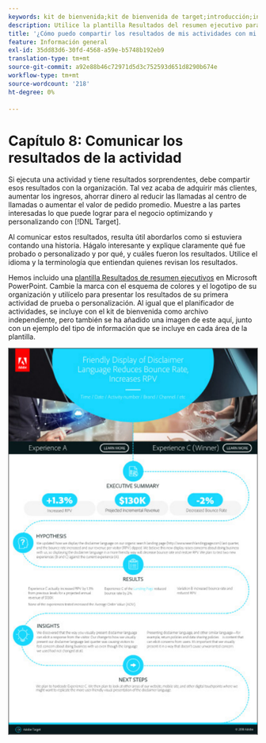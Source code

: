 ```yaml
---
keywords: kit de bienvenida;kit de bienvenida de target;introducción;introducción;introducción
description: Utilice la plantilla Resultados del resumen ejecutivo para comunicar los éxitos con las actividades de Adobe [!DNL Target] .
title: '¿Cómo puedo compartir los resultados de mis actividades con mi organización? [!DNL Target] '
feature: Información general
exl-id: 35dd83d6-30fd-4568-a59e-b5748b192eb9
translation-type: tm+mt
source-git-commit: a92e88b46c72971d5d3c752593d651d8290b674e
workflow-type: tm+mt
source-wordcount: '218'
ht-degree: 0%

---
```


# Capítulo 8: Comunicar los resultados de la actividad

Si ejecuta una actividad y tiene resultados sorprendentes, debe compartir esos resultados con la organización. Tal vez acaba de adquirir más clientes, aumentar los ingresos, ahorrar dinero al reducir las llamadas al centro de llamadas o aumentar el valor de pedido promedio. Muestre a las partes interesadas lo que puede lograr para el negocio optimizando y personalizando con [!DNL Target].

Al comunicar estos resultados, resulta útil abordarlos como si estuviera contando una historia. Hágalo interesante y explique claramente qué fue probado o personalizado y por qué, y cuáles fueron los resultados. Utilice el idioma y la terminología que entiendan quienes revisan los resultados.

Hemos incluido una [plantilla Resultados de resumen ejecutivos](/help/assets/executive-summary.zip) en Microsoft PowerPoint. Cambie la marca con el esquema de colores y el logotipo de su organización y utilícelo para presentar los resultados de su primera actividad de prueba o personalización. Al igual que el planificador de actividades, se incluye con el kit de bienvenida como archivo independiente, pero también se ha añadido una imagen de este aquí, junto con un ejemplo del tipo de información que se incluye en cada área de la plantilla.

![Informe Resumen](/help/c-intro/assets/executive-summary-report.png)
